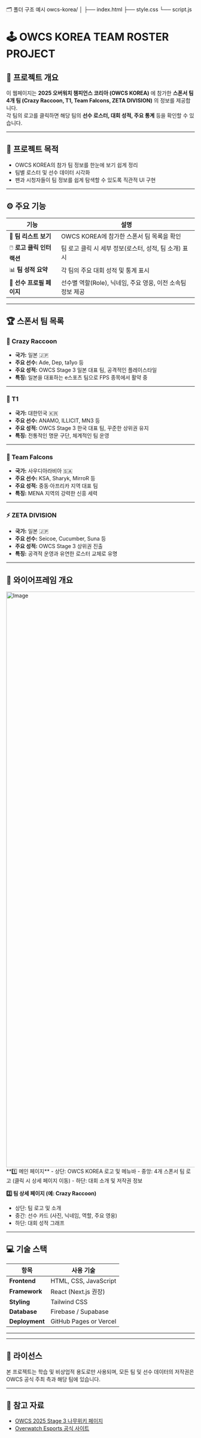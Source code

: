 🗂️ 폴더 구조 예시
owcs-korea/
│
├── index.html
├── style.css
└── script.js

# 🕹️ OWCS KOREA TEAM ROSTER PROJECT

## 📖 프로젝트 개요
이 웹페이지는 **2025 오버워치 챔피언스 코리아 (OWCS KOREA)** 에 참가한 **스폰서 팀 4개 팀 (Crazy Raccoon, T1, Team Falcons, ZETA DIVISION)** 의 정보를 제공합니다.  
각 팀의 로고를 클릭하면 해당 팀의 **선수 로스터, 대회 성적, 주요 통계** 등을 확인할 수 있습니다.

---

## 🎯 프로젝트 목적
- OWCS KOREA의 참가 팀 정보를 한눈에 보기 쉽게 정리
- 팀별 로스터 및 선수 데이터 시각화
- 팬과 시청자들이 팀 정보를 쉽게 탐색할 수 있도록 직관적 UI 구현

---

## ⚙️ 주요 기능
| 기능 | 설명 |
|------|------|
| 🧩 **팀 리스트 보기** | OWCS KOREA에 참가한 스폰서 팀 목록을 확인 |
| 🖱️ **로고 클릭 인터랙션** | 팀 로고 클릭 시 세부 정보(로스터, 성적, 팀 소개) 표시 |
| 📊 **팀 성적 요약** | 각 팀의 주요 대회 성적 및 통계 표시 |
| 👥 **선수 프로필 페이지** | 선수별 역할(Role), 닉네임, 주요 영웅, 이전 소속팀 정보 제공 |

---

## 🏆 스폰서 팀 목록

### 🦝 Crazy Raccoon
- **국가:** 일본 🇯🇵  
- **주요 선수:** Ade, Dep, ta1yo 등  
- **주요 성적:** OWCS Stage 3 일본 대표 팀, 공격적인 플레이스타일  
- **특징:** 일본을 대표하는 e스포츠 팀으로 FPS 종목에서 활약 중  

---

### 🔴 T1
- **국가:** 대한민국 🇰🇷  
- **주요 선수:** ANAMO, ILLICIT, MN3 등  
- **주요 성적:** OWCS Stage 3 한국 대표 팀, 꾸준한 상위권 유지  
- **특징:** 전통적인 명문 구단, 체계적인 팀 운영  

---

### 🦅 Team Falcons
- **국가:** 사우디아라비아 🇸🇦  
- **주요 선수:** KSA, Sharyk, MirroR 등  
- **주요 성적:** 중동·아프리카 지역 대표 팀  
- **특징:** MENA 지역의 강력한 신흥 세력  

---

### ⚡ ZETA DIVISION
- **국가:** 일본 🇯🇵  
- **주요 선수:** Seicoe, Cucumber, Suna 등  
- **주요 성적:** OWCS Stage 3 상위권 진출  
- **특징:** 공격적 운영과 유연한 로스터 교체로 유명  

---

## 🧱 와이어프레임 개요
<img width="1024" height="1536" alt="Image" src="https://github.com/user-attachments/assets/8677258e-f30c-4267-a9bc-6541a571d5e5" />
**1️⃣ 메인 페이지**
- 상단: OWCS KOREA 로고 및 메뉴바  
- 중앙: 4개 스폰서 팀 로고 (클릭 시 상세 페이지 이동)  
- 하단: 대회 소개 및 저작권 정보

**2️⃣ 팀 상세 페이지 (예: Crazy Raccoon)**
- 상단: 팀 로고 및 소개
- 중간: 선수 카드 (사진, 닉네임, 역할, 주요 영웅)
- 하단: 대회 성적 그래프

---

## 💻 기술 스택
| 항목 | 사용 기술 |
|------|------------|
| **Frontend** | HTML, CSS, JavaScript |
| **Framework** | React (Next.js 권장) |
| **Styling** | Tailwind CSS |
| **Database** | Firebase / Supabase |
| **Deployment** | GitHub Pages or Vercel |

---


---

## 📜 라이선스
본 프로젝트는 학습 및 비상업적 용도로만 사용되며, 모든 팀 및 선수 데이터의 저작권은 OWCS 공식 주최 측과 해당 팀에 있습니다.

---

## 📎 참고 자료
- [OWCS 2025 Stage 3 나무위키 페이지](https://namu.wiki/w/2025%20오버워치%20챔피언스%20코리아%20스테이지%203)
- [Overwatch Esports 공식 사이트](https://overwatch.blizzard.com/ko-kr/esports/)
